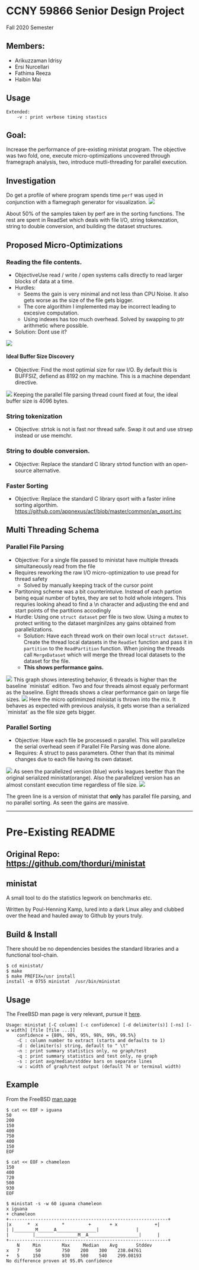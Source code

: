 # CCNY 59866 Senior Design Project
Fall 2020 Semester

## Members: 
- Arikuzzaman Idrisy
- Ersi Nurcellari
- Fathima Reeza
- Haibin Mai
## Usage
	Extended: 
		-v : print verbose timing stastics
## Goal: 
Increase the performance of pre-existing ministat program. The objective was two fold, one, execute micro-optimizations uncovered through framegraph analysis, two, introduce mutli-threading for parallel execution.

## Investigation
Do get a profile of where program spends time `perf` was used in conjunction with a flamegraph generator for visualization. 
<img src="/images/perf_original.svg">

About 50% of the samples taken by perf are  in the sorting functions. The rest are spent in ReadSet which deals with file I/O, string tokenezation, string to double conversion, and building the dataset structures.


## Proposed Micro-Optimizations
### Reading the file contents.
- ObjectiveUse read / write / open systems calls directly to read larger blocks of data at a time. 
- Hurdles:
	- Seems the gain is very minimal and not less than CPU Noise. It also gets worse as the size of the file gets bigger.
	- The core algorithim I implemented may be incorrect leading to excesive computation.
	- Using indexes has too much overhead. Solved by swapping to ptr arithmetic where possible.
- Solution: Dont use it?
<img src="/images/micro_vs_stock.png">

#### Ideal Buffer Size Discovery
- Objective: Find the most optimial size for raw I/O. By default this is BUFFSIZ, defiend as 8192 on my machine. This is a machine dependant directive.
<img src="images/readBufferSizeVs.png">
Keeping the parallel file parsing thread count fixed at four, the ideal buffer size is 4096 bytes.

### String tokenization
- Objective: strtok is not is fast nor thread safe. Swap it out and use strsep instead or use memchr.
### String to double conversion.
- Objective: Replace the standard C library strtod function with an open-source alternative.
### Faster Sorting
- Objective: Replace the standard C library qsort with a faster inline sorting algorthim. https://github.com/appnexus/acf/blob/master/common/an_qsort.inc

## Multi Threading Schema
### Parallel File Parsing
- Objective: For a single file passed to ministat have multiple threads simultaneously read from the file
- Requires reworking the raw I/O micro-optimization to use pread for thread safety
	- Solved by manually keeping track of the cursor point
- Partitoning scheme was a bit counterintuive. Instead of each partion being equal number of bytes, they are set to hold whole integers. This requries looking ahead to find a \n character and adjusting the end and start points of the partitions accodingly
- Hurdle: Using one `struct dataset` per file is two slow. Using a mutex to protect writing to the dataset marginilzes any gains obtained from parallelizations.
	- Solution: Have each thread work on their own local `struct dataset`. Create the thread local datasets in the `ReadSet` function and pass it in `partition` to the `ReadPartition` function. When joining the threads call `MergeDataset` which will merge the thread local datasets to the dataset for the file. 
	- __This shows performance gains.__

<img src="images/parallel_vs_stock.png">
This graph shows interesting behavior, 6 threads is higher than the baseline `ministat` edition. Two and four threads almost equaly performant as the baseline. Eight threads shows a clear performance gain on large file sizes.

<img src="images/parallel_vs_micro_vs_stock.png">
Here the micro optimimzed ministat is thrown into the mix. It behaves as expected with previous analysis, it gets worse than a serialized `ministat` as the file size gets bigger.

### Parallel Sorting
- Objective: Have each file be processedi n parallel. This will parallelize the serial overhead seen if Parallel File Parsing was done alone.
- Requires: A struct to pass parameters. Other than that its minimal changes due to each file having its own dataset.

<img src="images/pSort.png">
As seen the parallelized version (blue) works leagues beetter than the original serialized ministat(orange). Also the parallelized version has an almost constant execution time regardless of file size. 

<img src="images/pSortExt.png">

The green line is a version of ministat that __only__ has parallel file parsing, and no parallel sorting. As seen the gains are massive. 

---

# Pre-Existing README

## Original Repo: https://github.com/thorduri/ministat

## ministat
A small tool to do the statistics legwork on benchmarks etc.

Written by Poul-Henning Kamp, lured into a dark Linux alley and clubbed over the head and hauled away to Github by yours truly.

## Build & Install

There should be no dependencies besides the standard libraries and a functional tool-chain.

	$ cd ministat/
	$ make
	$ make PREFIX=/usr install
	install -m 0755 ministat  /usr/bin/ministat

## Usage
The FreeBSD man page is very relevant, pursue it [here](http://www.freebsd.org/cgi/man.cgi?ministat).

	Usage: ministat [-C column] [-c confidence] [-d delimiter(s)] [-ns] [-w width] [file [file ...]]
		confidence = {80%, 90%, 95%, 98%, 99%, 99.5%}
		-C : column number to extract (starts and defaults to 1)
		-d : delimiter(s) string, default to " \t"
		-n : print summary statistics only, no graph/test
		-q : print summary statistics and test only, no graph
		-s : print avg/median/stddev bars on separate lines
		-w : width of graph/test output (default 74 or terminal width)

## Example
From the FreeBSD [man page](http://www.freebsd.org/cgi/man.cgi?ministat)

	$ cat << EOF > iguana
	50
	200
	150
	400
	750
	400
	150
	EOF

	$ cat << EOF > chameleon
	150
	400
	720	
	500
	930
	EOF

	$ ministat -s -w 60 iguana chameleon
	x iguana
	+ chameleon
	+------------------------------------------------------------+
	|x      *  x	     *	       +	   + x	            +|
	| |________M______A_______________|			     |
	| 	      |________________M__A___________________|      |
	+------------------------------------------------------------+
	    N	  Min	     Max     Median	   Avg	     Stddev
	x   7	   50	     750	200	   300	  238.04761
	+   5	  150	     930	500	   540	  299.08193
	No difference proven at 95.0% confidence
